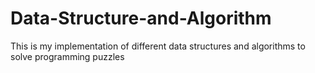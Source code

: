# Data-Structure-and-Algorithm
This is my implementation of different data structures and algorithms to solve programming puzzles
